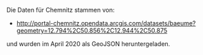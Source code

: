 Die Daten für Chemnitz stammen von: 
* http://portal-chemnitz.opendata.arcgis.com/datasets/baeume?geometry=12.794%2C50.856%2C12.944%2C50.875

und wurden im April 2020 als GeoJSON heruntergeladen. 
